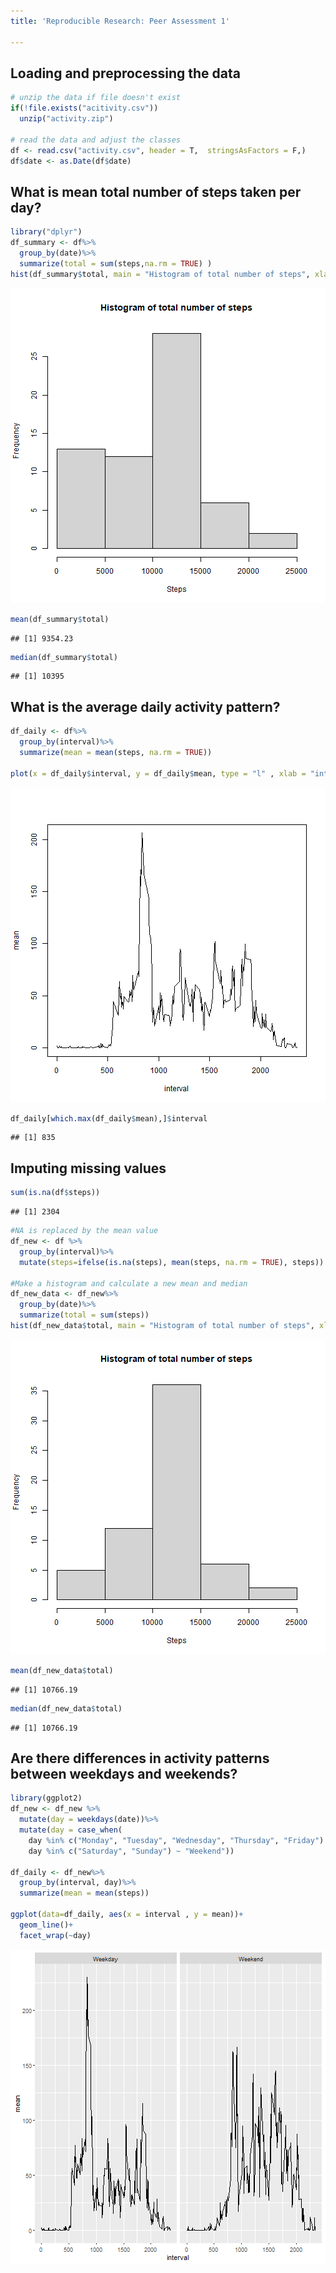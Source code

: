 ```yaml
---
title: 'Reproducible Research: Peer Assessment 1'

---
```



## Loading and preprocessing the data


```r
# unzip the data if file doesn't exist
if(!file.exists("acitivity.csv"))
  unzip("activity.zip")

# read the data and adjust the classes
df <- read.csv("activity.csv", header = T,  stringsAsFactors = F,) 
df$date <- as.Date(df$date)
```
## What is mean total number of steps taken per day?

```r
library("dplyr")
df_summary <- df%>%
  group_by(date)%>%
  summarize(total = sum(steps,na.rm = TRUE) )
hist(df_summary$total, main = "Histogram of total number of steps", xlab = "Steps")
```

![plot of chunk unnamed-chunk-3](figure/unnamed-chunk-3-1.png)

```r
mean(df_summary$total)
```

```
## [1] 9354.23
```

```r
median(df_summary$total)
```

```
## [1] 10395
```
## What is the average daily activity pattern?

```r
df_daily <- df%>%
  group_by(interval)%>%
  summarize(mean = mean(steps, na.rm = TRUE))

plot(x = df_daily$interval, y = df_daily$mean, type = "l" , xlab = "interval", ylab = "mean" )
```

![plot of chunk unnamed-chunk-4](figure/unnamed-chunk-4-1.png)

```r
df_daily[which.max(df_daily$mean),]$interval
```

```
## [1] 835
```


## Imputing missing values

```r
sum(is.na(df$steps))
```

```
## [1] 2304
```

```r
#NA is replaced by the mean value
df_new <- df %>% 
  group_by(interval)%>%
  mutate(steps=ifelse(is.na(steps), mean(steps, na.rm = TRUE), steps))

#Make a histogram and calculate a new mean and median 
df_new_data <- df_new%>%
  group_by(date)%>%
  summarize(total = sum(steps))
hist(df_new_data$total, main = "Histogram of total number of steps", xlab = "Steps")
```

![plot of chunk unnamed-chunk-5](figure/unnamed-chunk-5-1.png)

```r
mean(df_new_data$total)
```

```
## [1] 10766.19
```

```r
median(df_new_data$total)
```

```
## [1] 10766.19
```

## Are there differences in activity patterns between weekdays and weekends?

```r
library(ggplot2)
df_new <- df_new %>% 
  mutate(day = weekdays(date))%>%  
  mutate(day = case_when(
    day %in% c("Monday", "Tuesday", "Wednesday", "Thursday", "Friday") ~ "Weekday", 
    day %in% c("Saturday", "Sunday") ~ "Weekend"))

df_daily <- df_new%>%
  group_by(interval, day)%>%
  summarize(mean = mean(steps))

ggplot(data=df_daily, aes(x = interval , y = mean))+
  geom_line()+
  facet_wrap(~day)
```

![plot of chunk unnamed-chunk-6](figure/unnamed-chunk-6-1.png)

